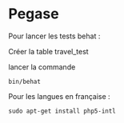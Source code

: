 Pegase
======

Pour lancer les tests behat :

Créer la table travel_test

lancer la commande

```
bin/behat
```

Pour les langues en française :

```
sudo apt-get install php5-intl
```

